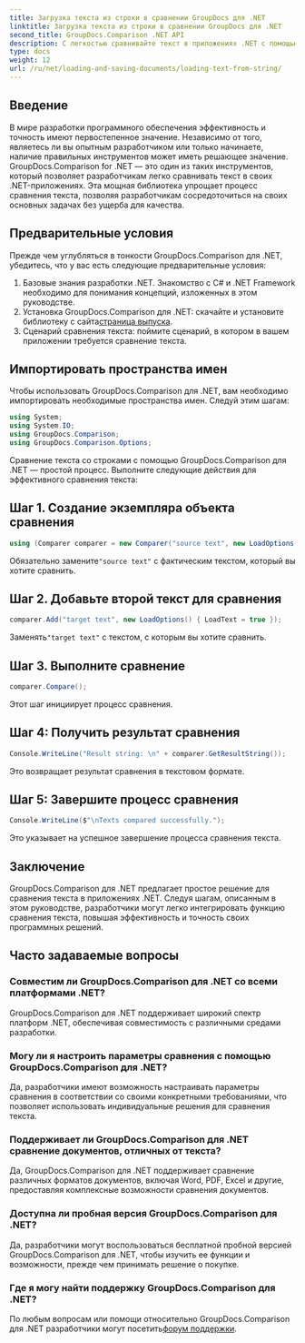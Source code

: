 ```yaml
---
title: Загрузка текста из строки в сравнении GroupDocs для .NET
linktitle: Загрузка текста из строки в сравнении GroupDocs для .NET
second_title: GroupDocs.Comparison .NET API
description: С легкостью сравнивайте текст в приложениях .NET с помощью библиотеки GroupDocs.Comparison. Повысьте эффективность и точность благодаря бесшовной интеграции.
type: docs
weight: 12
url: /ru/net/loading-and-saving-documents/loading-text-from-string/
---
```

## Введение
В мире разработки программного обеспечения эффективность и точность имеют первостепенное значение. Независимо от того, являетесь ли вы опытным разработчиком или только начинаете, наличие правильных инструментов может иметь решающее значение. GroupDocs.Comparison for .NET — это один из таких инструментов, который позволяет разработчикам легко сравнивать текст в своих .NET-приложениях. Эта мощная библиотека упрощает процесс сравнения текста, позволяя разработчикам сосредоточиться на своих основных задачах без ущерба для качества.
## Предварительные условия
Прежде чем углубляться в тонкости GroupDocs.Comparison для .NET, убедитесь, что у вас есть следующие предварительные условия:
1. Базовые знания разработки .NET. Знакомство с C# и .NET Framework необходимо для понимания концепций, изложенных в этом руководстве.
2.  Установка GroupDocs.Comparison для .NET: скачайте и установите библиотеку с сайта[страница выпуска](https://releases.groupdocs.com/comparison/net/).
3. Сценарий сравнения текста: поймите сценарий, в котором в вашем приложении требуется сравнение текста.

## Импортировать пространства имен
Чтобы использовать GroupDocs.Comparison для .NET, вам необходимо импортировать необходимые пространства имен. Следуй этим шагам:

```csharp
using System;
using System.IO;
using GroupDocs.Comparison;
using GroupDocs.Comparison.Options;
```
Сравнение текста со строками с помощью GroupDocs.Comparison для .NET — простой процесс. Выполните следующие действия для эффективного сравнения текста:
## Шаг 1. Создание экземпляра объекта сравнения
```csharp
using (Comparer comparer = new Comparer("source text", new LoadOptions() { LoadText = true }))
```
 Обязательно замените`"source text"` с фактическим текстом, который вы хотите сравнить.
## Шаг 2. Добавьте второй текст для сравнения
```csharp
comparer.Add("target text", new LoadOptions() { LoadText = true });
```
 Заменять`"target text"` с текстом, с которым вы хотите сравнить.
## Шаг 3. Выполните сравнение
```csharp
comparer.Compare();
```
Этот шаг инициирует процесс сравнения.
## Шаг 4: Получить результат сравнения
```csharp
Console.WriteLine("Result string: \n" + comparer.GetResultString());
```
Это возвращает результат сравнения в текстовом формате.
## Шаг 5: Завершите процесс сравнения
```csharp
Console.WriteLine($"\nTexts compared successfully.");
```
Это указывает на успешное завершение процесса сравнения текста.

## Заключение
GroupDocs.Comparison для .NET предлагает простое решение для сравнения текста в приложениях .NET. Следуя шагам, описанным в этом руководстве, разработчики могут легко интегрировать функцию сравнения текста, повышая эффективность и точность своих программных решений.
## Часто задаваемые вопросы
### Совместим ли GroupDocs.Comparison для .NET со всеми платформами .NET?
GroupDocs.Comparison для .NET поддерживает широкий спектр платформ .NET, обеспечивая совместимость с различными средами разработки.
### Могу ли я настроить параметры сравнения с помощью GroupDocs.Comparison для .NET?
Да, разработчики имеют возможность настраивать параметры сравнения в соответствии со своими конкретными требованиями, что позволяет использовать индивидуальные решения для сравнения текста.
### Поддерживает ли GroupDocs.Comparison для .NET сравнение документов, отличных от текста?
Да, GroupDocs.Comparison для .NET поддерживает сравнение различных форматов документов, включая Word, PDF, Excel и другие, предоставляя комплексные возможности сравнения документов.
### Доступна ли пробная версия GroupDocs.Comparison для .NET?
Да, разработчики могут воспользоваться бесплатной пробной версией GroupDocs.Comparison для .NET, чтобы изучить ее функции и возможности, прежде чем принимать решение о покупке.
### Где я могу найти поддержку GroupDocs.Comparison для .NET?
 По любым вопросам или помощи относительно GroupDocs.Comparison для .NET разработчики могут посетить[форум поддержки](https://forum.groupdocs.com/c/comparison/12).